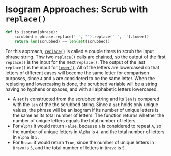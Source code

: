 # Isogram Approaches: Scrub with `replace()`

```python
def is_isogram(phrase):
    scrubbed = phrase.replace('-', '').replace(' ', '').lower()
    return len(scrubbed) == len(set(scrubbed))

```

For this approach, [`replace()`][replace] is called a couple times to scrub the
input phrase [str][str]ing. Thw two `replace()` calls are
[chained][method-chaining], so the output of the first `replace()` is the input
for the next `replace()`. The output of the last `replace()` is the input for
[`lower()`][lower]. All of the letters are lowercased so that letters of
different cases will become the same letter for comparison purposes, since `A`
and `a` are considered to be the same letter. When the replacing and lowercasing
is done, the scrubbed variable will be a string having no hyphens or spaces, and
with all alphabetic letters lowercased.

- A [`set`][set] is constructed from the scrubbed string and its [`len`][len] is
  compared with the `len` of the the scrubbed string. Since a `set` holds only
  unique values, the phrase will be an isogram if its number of unique letters
  is the same as its total number of letters. The function returns whether the
  number of unique letters equals the total number of letters.
- For `Alpha` it would return `False`, because `a` is considered to repeat `A`,
  so the number of unique letters in `Alpha` is `4`, and the total number of
  letters in `Alpha` is `5`.
- For `Bravo` it would return `True`, since the number of unique letters in
  `Bravo` is `5`, and the total number of letters in `Bravo` is `5`.

[replace]:
  https://docs.python.org/3/library/stdtypes.html?highlight=replace#str.replace
[str]: https://docs.python.org/3/library/stdtypes.html#textseq
[method-chaining]:
  https://www.tutorialspoint.com/Explain-Python-class-method-chaining
[lower]:
  https://docs.python.org/3/library/stdtypes.html?highlight=lower#str.lower
[set]: https://docs.python.org/3/library/stdtypes.html?highlight=set#set
[len]: https://docs.python.org/3/library/functions.html?highlight=len#len
